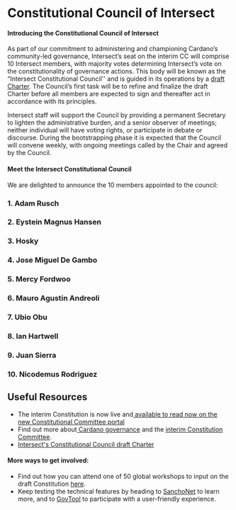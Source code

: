 # Constitutional Council of Intersect

#### Introducing the Constitutional Council of lntersect

As part of our commitment to administering and championing Cardano’s community-led governance, Intersect’s seat on the interim CC will comprise 10 Intersect members, with majority votes determining Intersect’s vote on the constitutionality of governance actions. This body will be known as the “Intersect Constitutional Council'' and is guided in its operations by a [draft Charter](https://docs.intersectmbo.org/cardano/cardano-governance/constitutional-engagement-in-2024/intersect-constitutional-council/intersect-constitutional-council-charter). The Council’s first task will be to refine and finalize the draft Charter before all members are expected to sign and thereafter act in accordance with its principles.

Intersect staff will support the Council by providing a permanent Secretary to lighten the administrative burden, and a senior observer of meetings; neither individual will have voting rights, or participate in debate or discourse. During the bootstrapping phase it is expected that the Council will convene weekly, with ongoing meetings called by the Chair and agreed by the Council.

#### Meet the Intersect Constitutional Council

We are delighted to announce the 10 members appointed to the council:

### 1. Adam Rusch

### 2. Eystein Magnus Hansen

### 3. Hosky

### 4. Jose Miguel De Gambo

### 5. Mercy Fordwoo

### 6. Mauro Agustin Andreoli

### 7. Ubio Obu

### 8. Ian Hartwell

### 9. Juan Sierra

### 10. Nicodemus Rodriguez&#x20;



## Useful Resources

* The interim Constitution is now live and[ available to read now on the new Constitutional Committee portal](https://constitution.gov.tools/en)
* Find out more about[ Cardano governance](https://www.intersectmbo.org/news/community-led-governance-takes-another-step) and the [interim Constitution Committee](https://www.intersectmbo.org/news/meet-the-interim-constitutional-committee).
* [Intersect's Constitutional Council draft Charter](https://docs.intersectmbo.org/cardano/cardano-governance/constitutional-engagement-in-2024/intersect-constitutional-council/intersect-constitutional-council-charter)

#### More ways to get involved:

* Find out how you can attend one of 50 global workshops to input on the draft Constitution [here](https://www.intersectmbo.org/news/have-your-say-kicking-off-global-workshops-to-draft-the-final-constitution).
* Keep testing the technical features by heading to [SanchoNet](https://sancho.network/) to learn more, and to [GovTool](https://sanchogov.tools/) to participate with a user-friendly experience.

